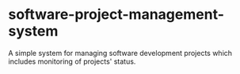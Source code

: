 # software-project-management-system
A simple system for managing software development projects which includes monitoring of projects' status.
